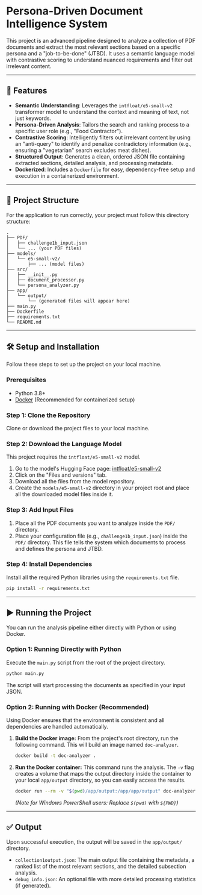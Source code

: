 # Persona-Driven Document Intelligence System

This project is an advanced pipeline designed to analyze a collection of PDF documents and extract the most relevant sections based on a specific persona and a "job-to-be-done" (JTBD). It uses a semantic language model with contrastive scoring to understand nuanced requirements and filter out irrelevant content.

---

## 🚀 Features

-   **Semantic Understanding**: Leverages the `intfloat/e5-small-v2` transformer model to understand the context and meaning of text, not just keywords.
-   **Persona-Driven Analysis**: Tailors the search and ranking process to a specific user role (e.g., "Food Contractor").
-   **Contrastive Scoring**: Intelligently filters out irrelevant content by using an "anti-query" to identify and penalize contradictory information (e.g., ensuring a "vegetarian" search excludes meat dishes).
-   **Structured Output**: Generates a clean, ordered JSON file containing extracted sections, detailed analysis, and processing metadata.
-   **Dockerized**: Includes a `Dockerfile` for easy, dependency-free setup and execution in a containerized environment.

---

## 📂 Project Structure

For the application to run correctly, your project must follow this directory structure:

```
.
├── PDF/
│   ├── challenge1b_input.json
│   └── ... (your PDF files)
├── models/
│   └── e5-small-v2/
│       ├── ... (model files)
├── src/
│   ├── __init__.py
│   ├── document_processor.py
│   └── persona_analyzer.py
├── app/
│   └── output/
│       └── (generated files will appear here)
├── main.py
├── Dockerfile
├── requirements.txt
└── README.md
```

---

## 🛠️ Setup and Installation

Follow these steps to set up the project on your local machine.

### Prerequisites

-   Python 3.8+
-   [Docker](https://www.docker.com/get-started) (Recommended for containerized setup)

### Step 1: Clone the Repository

Clone or download the project files to your local machine.

### Step 2: Download the Language Model

This project requires the `intfloat/e5-small-v2` model.

1.  Go to the model's Hugging Face page: [intfloat/e5-small-v2](https://huggingface.co/intfloat/e5-small-v2)
2.  Click on the "Files and versions" tab.
3.  Download all the files from the model repository.
4.  Create the `models/e5-small-v2` directory in your project root and place all the downloaded model files inside it.

### Step 3: Add Input Files

1.  Place all the PDF documents you want to analyze inside the `PDF/` directory.
2.  Place your configuration file (e.g., `challenge1b_input.json`) inside the `PDF/` directory. This file tells the system which documents to process and defines the persona and JTBD.

### Step 4: Install Dependencies

Install all the required Python libraries using the `requirements.txt` file.

```bash
pip install -r requirements.txt
```

---

## ▶️ Running the Project

You can run the analysis pipeline either directly with Python or using Docker.

### Option 1: Running Directly with Python

Execute the `main.py` script from the root of the project directory.

```bash
python main.py
```

The script will start processing the documents as specified in your input JSON.

### Option 2: Running with Docker (Recommended)

Using Docker ensures that the environment is consistent and all dependencies are handled automatically.

1.  **Build the Docker image:**
    From the project's root directory, run the following command. This will build an image named `doc-analyzer`.

    ```bash
    docker build -t doc-analyzer .
    ```

2.  **Run the Docker container:**
    This command runs the analysis. The `-v` flag creates a volume that maps the output directory inside the container to your local `app/output` directory, so you can easily access the results.

    ```bash
    docker run --rm -v "$(pwd)/app/output:/app/app/output" doc-analyzer
    ```
    *(Note for Windows PowerShell users: Replace `$(pwd)` with `${PWD}`)*

---

## ✅ Output

Upon successful execution, the output will be saved in the `app/output/` directory.

-   `collection1output.json`: The main output file containing the metadata, a ranked list of the most relevant sections, and the detailed subsection analysis.
-   `debug_info.json`: An optional file with more detailed processing statistics (if generated).
